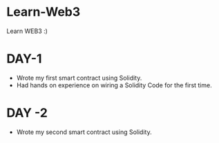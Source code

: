 # Learn-Web3
Learn WEB3 :)

# DAY-1

- Wrote my first smart contract using Solidity.
- Had hands on experience on wiring a Solidity Code for the first time.
  
# DAY -2 

- Wrote my second smart contract using Solidity.
